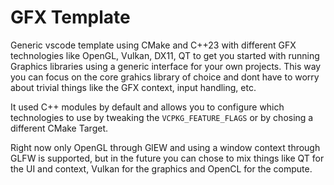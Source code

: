 # GFX Template

Generic vscode template using CMake and C++23 with different GFX technologies like OpenGL, Vulkan, DX11, QT to get you started with running Graphics libraries using a generic interface for your own projects. This way you can focus on the core grahics library of choice and dont have to worry about trivial things like the GFX context, input handling, etc. 

It used C++ modules by default and allows you to configure which technologies to use by tweaking the `VCPKG_FEATURE_FLAGS` or by chosing a different CMake Target.

Right now only OpenGL through GlEW and using a window context through GLFW is supported, but in the future you can chose to mix things like QT for the UI and context, Vulkan for the graphics and OpenCL for the compute. 

